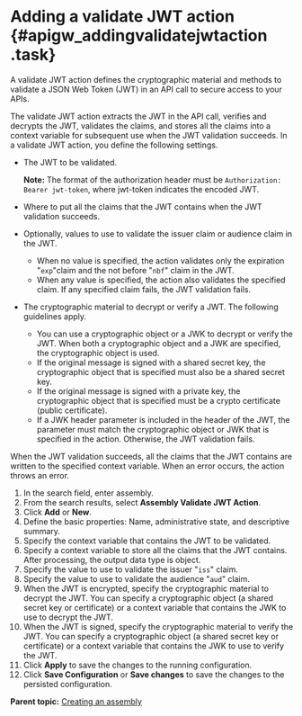 # Adding a validate JWT action {#apigw_addingvalidatejwtaction .task}

A validate JWT action defines the cryptographic material and methods to validate a JSON Web Token \(JWT\) in an API call to secure access to your APIs.

The validate JWT action extracts the JWT in the API call, verifies and decrypts the JWT, validates the claims, and stores all the claims into a context variable for subsequent use when the JWT validation succeeds. In a validate JWT action, you define the following settings.

-   The JWT to be validated.

    **Note:** The format of the authorization header must be `Authorization: Bearer jwt-token`, where jwt-token indicates the encoded JWT.

-   Where to put all the claims that the JWT contains when the JWT validation succeeds.
-   Optionally, values to use to validate the issuer claim or audience claim in the JWT.
    -   When no value is specified, the action validates only the expiration "`exp`"claim and the not before "`nbf`" claim in the JWT.
    -   When any value is specified, the action also validates the specified claim. If any specified claim fails, the JWT validation fails.
-   The cryptographic material to decrypt or verify a JWT. The following guidelines apply.
    -   You can use a cryptographic object or a JWK to decrypt or verify the JWT. When both a cryptographic object and a JWK are specified, the cryptographic object is used.
    -   If the original message is signed with a shared secret key, the cryptographic object that is specified must also be a shared secret key.
    -   If the original message is signed with a private key, the cryptographic object that is specified must be a crypto certificate \(public certificate\).
    -   If a JWK header parameter is included in the header of the JWT, the parameter must match the cryptographic object or JWK that is specified in the action. Otherwise, the JWT validation fails.

When the JWT validation succeeds, all the claims that the JWT contains are written to the specified context variable. When an error occurs, the action throws an error.

1.   In the search field, enter assembly. 
2.   From the search results, select **Assembly Validate JWT Action**. 
3.   Click **Add** or **New**. 
4.   Define the basic properties: Name, administrative state, and descriptive summary. 
5.   Specify the context variable that contains the JWT to be validated. 
6.   Specify a context variable to store all the claims that the JWT contains. After processing, the output data type is object.
7.   Specify the value to use to validate the issuer "`iss`" claim. 
8.   Specify the value to use to validate the audience "`aud`" claim. 
9.   When the JWT is encrypted, specify the cryptographic material to decrypt the JWT. You can specify a cryptographic object \(a shared secret key or certificate\) or a context variable that contains the JWK to use to decrypt the JWT.
10.  When the JWT is signed, specify the cryptographic material to verify the JWT. You can specify a cryptographic object \(a shared secret key or certificate\) or a context variable that contains the JWK to use to verify the JWT.
11.  Click **Apply** to save the changes to the running configuration. 
12.  Click **Save Configuration** or **Save changes** to save the changes to the persisted configuration. 

**Parent topic:** [Creating an assembly](apigw_configuringassembly.md)


